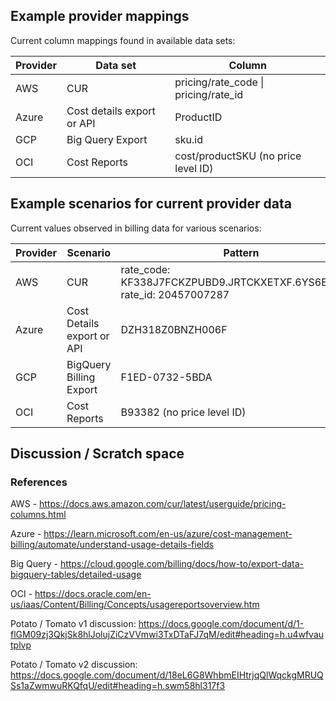 ## Example provider mappings 

Current column mappings found in available data sets:

| Provider | Data set                | Column                             |
| ------------ | --------------------------- | -------------------------------------- |
| AWS          | CUR                         | pricing/rate\_code \| pricing/rate\_id |
| Azure        | Cost details export or API  | ProductID                              |
| GCP          | Big Query Export            | sku.id                                 |
| OCI          | Cost Reports                | cost/productSKU (no price level ID)    |


## Example scenarios for current provider data

Current values observed in billing data for various scenarios:

| Provider | Scenario               | Pattern                                                              |
| ------------ | -------------------------- | ------------------------------------------------------------------------ |
| AWS          | CUR                        | rate\_code: KF338J7FCKZPUBD9.JRTCKXETXF.6YS6EN2CT7 rate\_id: 20457007287 |
| Azure        | Cost Details export or API | DZH318Z0BNZH006F                                                                         |
| GCP          | BigQuery Billing Export                  | F1ED-0732-5BDA                                                           |
| OCI          | Cost Reports               | B93382 (no price level ID)                                               |

## Discussion / Scratch space

### References

AWS - <https://docs.aws.amazon.com/cur/latest/userguide/pricing-columns.html>

Azure - <https://learn.microsoft.com/en-us/azure/cost-management-billing/automate/understand-usage-details-fields>

Big Query - <https://cloud.google.com/billing/docs/how-to/export-data-bigquery-tables/detailed-usage>

OCI - <https://docs.oracle.com/en-us/iaas/Content/Billing/Concepts/usagereportsoverview.htm>

Potato / Tomato v1 discussion: <https://docs.google.com/document/d/1-flGM09zj3QkjSk8hlJolujZiCzVVmwi3TxDTaFJ7qM/edit#heading=h.u4wfvautplvp>

Potato / Tomato v2 discussion:\
<https://docs.google.com/document/d/18eL6G8WhbmEIHtrjqQlWqckgMRUQSs1aZwmwuRKQfqU/edit#heading=h.swm58hl317f3>
